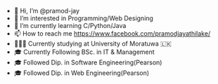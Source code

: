 - 👋 Hi, I’m @pramod-jay
- 👀 I’m interested in Programming/Web Designing
- 🌱 I’m currently learning C/Python/Java
- 📫 How to reach me https://www.facebook.com/pramodjayathilake/
- 👨🏻‍🎓 Currently studying at University of Moratuwa 🇱🇰
- 🎓 Currently Following BSc. in IT & Management
- 🎓 Followed Dip. in Software Engineering(Pearson)
- 🎓 Followed Dip. in Web Engineering(Pearson)
<!---
pramod-jay/pramod-jay is a ✨ special ✨ repository because its `README.md` (this file) appears on your GitHub profile.
You can click the Preview link to take a look at your changes.
--->
